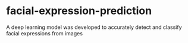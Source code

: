 # facial-expression-prediction
A deep learning model was developed to accurately detect and classify facial expressions from images
